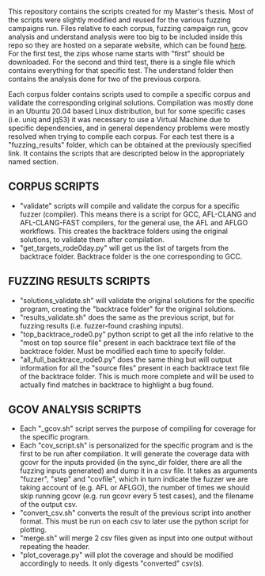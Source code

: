 This repository contains the scripts created for my Master's thesis. Most of the scripts were slightly modified and reused for the various fuzzing campaigns run.
Files relative to each corpus, fuzzing campaign run, gcov analysis and understand analysis were too big to be included inside this repo so they are hosted on a separate website, which can be found [here](https://figshare.com/collections/msc_thesis/6325145).
For the first test, the zips whose name starts with "first" should be downloaded. For the second and third test, there is a single file which contains everything for that specific test. The understand folder then contains the analysis done for two of the previous corpora.

Each corpus folder contains scripts used to compile a specific corpus and validate the corresponding original solutions. Compilation was mostly done in an Ubuntu 20.04 based Linux distribution, but for some specific cases (i.e. uniq and jqS3) it was necessary to use a Virtual Machine due to specific dependencies, and in general dependency problems were mostly resolved when trying to compile each corpus.
For each test there is a "fuzzing_results" folder, which can be obtained at the previously specified link. It contains the scripts that are descripted below in the appropriately named section.

##  CORPUS SCRIPTS
- "validate" scripts will compile and validate the corpus for a specific fuzzer (compiler). This means there is a script for GCC, AFL-CLANG and AFL-CLANG-FAST compilers, for the general use, the AFL and AFLGO workflows. This creates the backtrace folders using the original solutions, to validate them after compilation.
- "get_targets_rode0day.py" will get us the list of targets from the backtrace folder. Backtrace folder is the one corresponding to GCC.

##  FUZZING RESULTS SCRIPTS
- "solutions_validate.sh" will validate the original solutions for the specific program, creating the "backtrace folder" for the original solutions.
- "results_validate.sh" does the same as the previous script, but for fuzzing results (i.e. fuzzer-found crashing inputs).
- "top_backtrace_rode0.py" python script to get all the info relative to the "most on top source file" present in each backtrace text file of the backtrace folder. Must be modified each time to specify folder.
- "all_full_backtrace_rode0.py" does the same thing but will output information for all the "source files" present in each backtrace text file of the backtrace folder. This is much more complete and will be used to actually find matches in backtrace to highlight a bug found.

##  GCOV ANALYSIS SCRIPTS
- Each "_gcov.sh" script serves the purpose of compiling for coverage for the specific program.
- Each "cov_script.sh" is personalized for the specific program and is the first to be run after compilation. It will generate the coverage data with gcovr for the inputs provided (in the sync_dir folder, there are all the fuzzing inputs generated) and dump it in a csv file. It takes as arguments "fuzzer", "step" and "covfile", which in turn indicate the fuzzer we are taking account of (e.g. AFL or AFLGO), the number of times we should skip running gcovr (e.g. run gcovr every 5 test cases), and the filename of the output csv.
- "convert_csv.sh" converts the result of the previous script into another format. This must be run on each csv to later use the python script for plotting.
- "merge.sh" will merge 2 csv files given as input into one output without repeating the header.
- "plot_coverage.py" will plot the coverage and should be modified accordingly to needs. It only digests "converted" csv(s).
